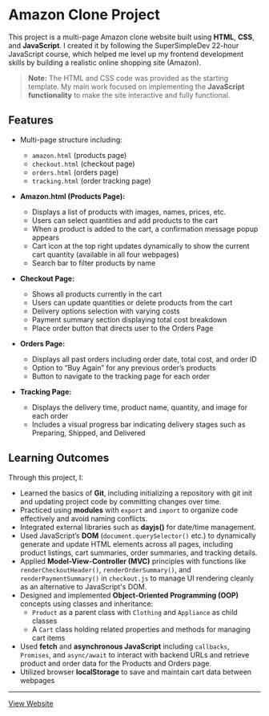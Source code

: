 # Amazon Clone Project

This project is a multi-page Amazon clone website built using **HTML**, **CSS**, and **JavaScript**. I created it by following the SuperSimpleDev 22-hour JavaScript course, which helped me level up my frontend development skills by building a realistic online shopping site (Amazon).

> **Note:** The HTML and CSS code was provided as the starting template. My main work focused on implementing the **JavaScript functionality** to make the site interactive and fully functional.

## Features

- Multi-page structure including:  
  - `amazon.html` (products page)  
  - `checkout.html` (checkout page)  
  - `orders.html` (orders page)  
  - `tracking.html` (order tracking page)

- **Amazon.html (Products Page):**  
  - Displays a list of products with images, names, prices, etc.
  - Users can select quantities and add products to the cart
  - When a product is added to the cart, a confirmation message popup appears 
  - Cart icon at the top right updates dynamically to show the current cart quantity (available in all four webpages)
  - Search bar to filter products by name

- **Checkout Page:**  
  - Shows all products currently in the cart  
  - Users can update quantities or delete products from the cart  
  - Delivery options selection with varying costs  
  - Payment summary section displaying total cost breakdown
  - Place order button that directs user to the Orders Page

- **Orders Page:**  
  - Displays all past orders including order date, total cost, and order ID  
  - Option to “Buy Again” for any previous order’s products  
  - Button to navigate to the tracking page for each order

- **Tracking Page:**  
  - Displays the delivery time, product name, quantity, and image for each order  
  - Includes a visual progress bar indicating delivery stages such as Preparing, Shipped, and Delivered


## Learning Outcomes

Through this project, I:

- Learned the basics of **Git**, including initializing a repository with git init and updating project code by committing changes over time.
- Practiced using **modules** with `export` and `import` to organize code effectively and avoid naming conflicts.
- Integrated external libraries such as **dayjs()** for date/time management.
- Used JavaScript’s **DOM** (`document.querySelector()` etc.) to dynamically generate and update HTML elements across all pages, including product listings, cart summaries, order summaries, and tracking details.
- Applied **Model-View-Controller (MVC)** principles with functions like `renderCheckoutHeader()`, `renderOrderSummary()`, and `renderPaymentSummary()` in `checkout.js` to manage UI rendering cleanly as an alternative to JavaScript's DOM.
- Designed and implemented **Object-Oriented Programming (OOP)** concepts using classes and inheritance:  
  - `Product` as a parent class with `Clothing` and `Appliance` as child classes  
  - A `Cart` class holding related properties and methods for managing cart items
- Used **fetch** and **asynchronous JavaScript** including `callbacks`, `Promises`, and `async/await` to interact with backend URLs and retrieve product and order data for the Products and Orders page.
- Utilized browser **localStorage** to save and maintain cart data between webpages

---

[View Website](https://stevenren5.github.io/javascript-amazon-clone/amazon.html)
